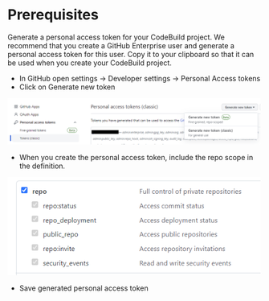 # Prerequisites

Generate a personal access token for your CodeBuild project. 
We recommend that you create a GitHub Enterprise user and generate a personal access token for this user. 
Copy it to your clipboard so that it can be used when you create your CodeBuild project. 

- In GitHub open settings -> Developer settings -> Personal Access tokens
- Click on Generate new token 

![Screenshot](../../img/personal_token.png)


- When you create the personal access token, include the repo scope in the definition. 

![Screenshot](../../img/codePipeline_2.png)

- Save generated personal access token 